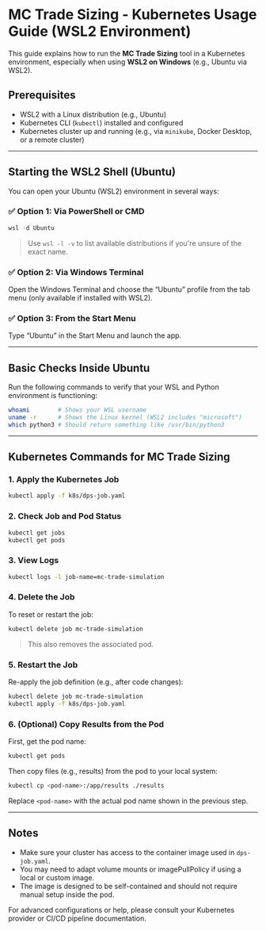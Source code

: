 # MC Trade Sizing - Kubernetes Usage Guide (WSL2 Environment)

This guide explains how to run the **MC Trade Sizing** tool in a Kubernetes environment, especially when using **WSL2 on Windows** (e.g., Ubuntu via WSL2).

## Prerequisites

- WSL2 with a Linux distribution (e.g., Ubuntu)
- Kubernetes CLI (`kubectl`) installed and configured
- Kubernetes cluster up and running (e.g., via `minikube`, Docker Desktop, or a remote cluster)

---

## Starting the WSL2 Shell (Ubuntu)

You can open your Ubuntu (WSL2) environment in several ways:

### ✅ Option 1: Via PowerShell or CMD

```powershell
wsl -d Ubuntu
```

> Use `wsl -l -v` to list available distributions if you're unsure of the exact name.

### ✅ Option 2: Via Windows Terminal

Open the Windows Terminal and choose the “Ubuntu” profile from the tab menu (only available if installed with WSL2).

### ✅ Option 3: From the Start Menu

Type “Ubuntu” in the Start Menu and launch the app.

---

## Basic Checks Inside Ubuntu

Run the following commands to verify that your WSL and Python environment is functioning:

```bash
whoami        # Shows your WSL username
uname -r      # Shows the Linux kernel (WSL2 includes "microsoft")
which python3 # Should return something like /usr/bin/python3
```

---

## Kubernetes Commands for MC Trade Sizing

### 1. Apply the Kubernetes Job

```bash
kubectl apply -f k8s/dps-job.yaml
```

### 2. Check Job and Pod Status

```bash
kubectl get jobs
kubectl get pods
```

### 3. View Logs

```bash
kubectl logs -l job-name=mc-trade-simulation
```

### 4. Delete the Job

To reset or restart the job:

```bash
kubectl delete job mc-trade-simulation
```

> This also removes the associated pod.

### 5. Restart the Job

Re-apply the job definition (e.g., after code changes):

```bash
kubectl delete job mc-trade-simulation
kubectl apply -f k8s/dps-job.yaml
```

### 6. (Optional) Copy Results from the Pod

First, get the pod name:

```bash
kubectl get pods
```

Then copy files (e.g., results) from the pod to your local system:

```bash
kubectl cp <pod-name>:/app/results ./results
```

Replace `<pod-name>` with the actual pod name shown in the previous step.

---

## Notes

- Make sure your cluster has access to the container image used in `dps-job.yaml`.
- You may need to adapt volume mounts or imagePullPolicy if using a local or custom image.
- The image is designed to be self-contained and should not require manual setup inside the pod.

For advanced configurations or help, please consult your Kubernetes provider or CI/CD pipeline documentation.
